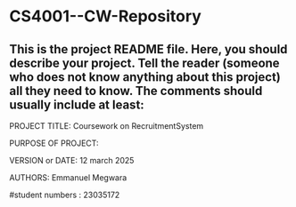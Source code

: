 # CS4001--CW-Repository
This is the project README file. Here, you should describe your project.
Tell the reader (someone who does not know anything about this project)
all they need to know. The comments should usually include at least:
------------------------------------------------------------------------

PROJECT TITLE: Coursework on RecruitmentSystem

PURPOSE OF PROJECT:

VERSION or DATE: 12 march 2025

AUTHORS: Emmanuel Megwara

#student numbers : 23035172
